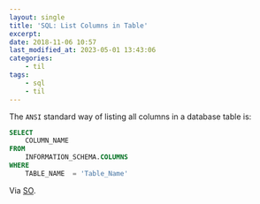 ```yaml
---
layout: single
title: 'SQL: List Columns in Table'
excerpt:
date: 2018-11-06 10:57
last_modified_at: 2023-05-01 13:43:06
categories:
    - til
tags:
    - sql
    - til
---
```


The `ANSI` standard way of listing all columns in a database table is:

```sql
SELECT
    COLUMN_NAME
FROM
    INFORMATION_SCHEMA.COLUMNS
WHERE
    TABLE_NAME  = 'Table_Name'
```

Via [SO](https://stackoverflow.com/a/1580495/1257318).

